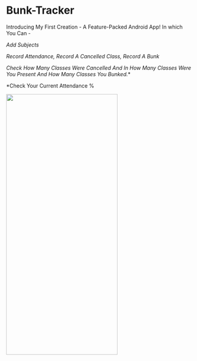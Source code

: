 # Bunk-Tracker

Introducing My First Creation - A Feature-Packed Android App! In which You Can -

*Add Subjects*

*Record Attendance, Record A Cancelled Class, Record A Bunk*

*Check How Many Classes Were Cancelled And In How Many Classes Were You Present And How Many Classes You Bunked.**

*Check Your Current Attendance % 

<img src="https://github.com/ashfaaqali/Bunk-Tracker/blob/master/app/src/main/res/drawable/ashfaq.jpg" width = "300" height = "700" />

